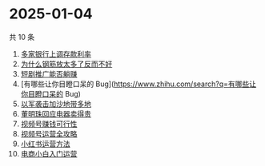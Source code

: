 # 2025-01-04

共 10 条

<!-- BEGIN ZHIHUSEARCH -->
<!-- 最后更新时间 Sat Jan 04 2025 15:08:27 GMT+0800 (China Standard Time) -->
1. [多家银行上调存款利率](https://www.zhihu.com/search?q=多家银行上调存款利率)
1. [为什么钢筋放太多了反而不好](https://www.zhihu.com/search?q=为什么钢筋放太多了反而不好)
1. [短剧推广能否躺赚](https://www.zhihu.com/search?q=短剧推广能否躺赚)
1. [有哪些让你目瞪口呆的 Bug](https://www.zhihu.com/search?q=有哪些让你目瞪口呆的 Bug)
1. [以军袭击加沙地带多地](https://www.zhihu.com/search?q=以军袭击加沙地带多地)
1. [董明珠回应电器卖得贵](https://www.zhihu.com/search?q=董明珠回应电器卖得贵)
1. [视频号赚钱可行性](https://www.zhihu.com/search?q=视频号赚钱可行性)
1. [视频号运营全攻略](https://www.zhihu.com/search?q=视频号运营全攻略)
1. [小红书运营方法](https://www.zhihu.com/search?q=小红书运营方法)
1. [电商小白入门运营](https://www.zhihu.com/search?q=电商小白入门运营)
<!-- END ZHIHUSEARCH -->
